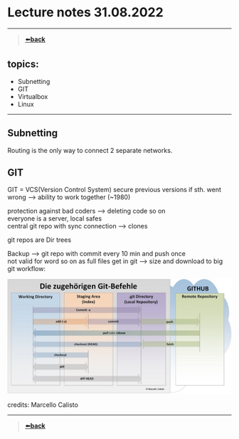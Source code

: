 # Lecture notes 31.08.2022

---
>[⬅️**back**](./README.md)

## topics:
- Subnetting
- GIT
- Virtualbox
- Linux

---

## Subnetting
Routing is the only way to connect 2 separate networks.  


## GIT
GIT = VCS(Version Control System)
secure previous versions if sth. went wrong --> ability to work together (~1980)

protection against bad coders --> deleting code so on  
everyone is a server, local safes  
central git repo with sync connection --> clones

git repos are Dir trees  

Backup --> git repo with commit every 10 min and push once  
not valid for word so on as full files get  in git --> size and download  to big  
git workflow:  

![git_functionality](./images/lecture02_03c_Die_drei_Status_GIT-Projekt_Kommandos.jpg)  

credits: Marcello Calisto

---
>[⬅️**back**](./README.md)